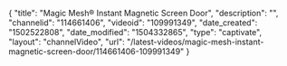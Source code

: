 {
    "title": "Magic Mesh&reg; Instant Magnetic Screen Door",
    "description": "",
    "channelid": "114661406",
    "videoid": "109991349",
    "date_created": "1502522808",
    "date_modified": "1504332865",
    "type": "captivate",
    "layout": "channelVideo",
    "url": "\/latest-videos\/magic-mesh-instant-magnetic-screen-door\/114661406-109991349"
}
